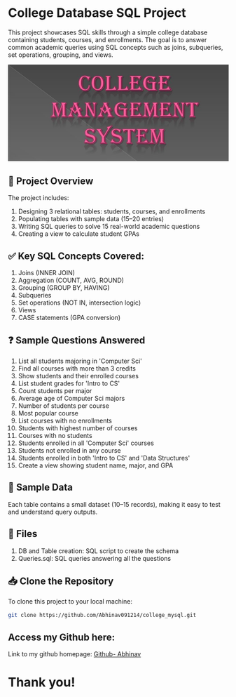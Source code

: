 # College Database SQL Project
This project showcases SQL skills through a simple college database containing students, courses, and enrollments. The goal is to answer common academic queries using SQL concepts such as joins, subqueries, set operations, grouping, and views.

![](https://github.com/Abhinav091214/college_mysql/blob/main/logo.jpg)

## 📁 Project Overview
The project includes:

1. Designing 3 relational tables: students, courses, and enrollments
2. Populating tables with sample data (15–20 entries)
3. Writing SQL queries to solve 15 real-world academic questions
4. Creating a view to calculate student GPAs



## ✅ Key SQL Concepts Covered:

1.	Joins (INNER JOIN)
2.	Aggregation (COUNT, AVG, ROUND)
3.	Grouping (GROUP BY, HAVING)
4.	Subqueries
5.	Set operations (NOT IN, intersection logic)
6.	Views
7.	CASE statements (GPA conversion)


## ❓ Sample Questions Answered

1.	List all students majoring in 'Computer Sci'
2.	Find all courses with more than 3 credits
3.	Show students and their enrolled courses
4.	List student grades for 'Intro to CS'
5.	Count students per major
6.	Average age of Computer Sci majors
7.	Number of students per course
8.	Most popular course
9.	List courses with no enrollments
10.	Students with highest number of courses
11.	Courses with no students
12.	Students enrolled in all 'Computer Sci' courses
13.	Students not enrolled in any course
14.	Students enrolled in both 'Intro to CS' and 'Data Structures'
15.	Create a view showing student name, major, and GPA

## 🧪 Sample Data
Each table contains a small dataset (10–15 records), making it easy to test and understand query outputs.

## 📁 Files
1. DB and Table creation: SQL script to create the schema
2. Queries.sql: SQL queries answering all the questions

## 📥 Clone the Repository
To clone this project to your local machine:
```bash
git clone https://github.com/Abhinav091214/college_mysql.git
```

## Access my Github here:
Link to my github homepage: [Github- Abhinav](https://github.com/Abhinav091214)

# Thank you!

